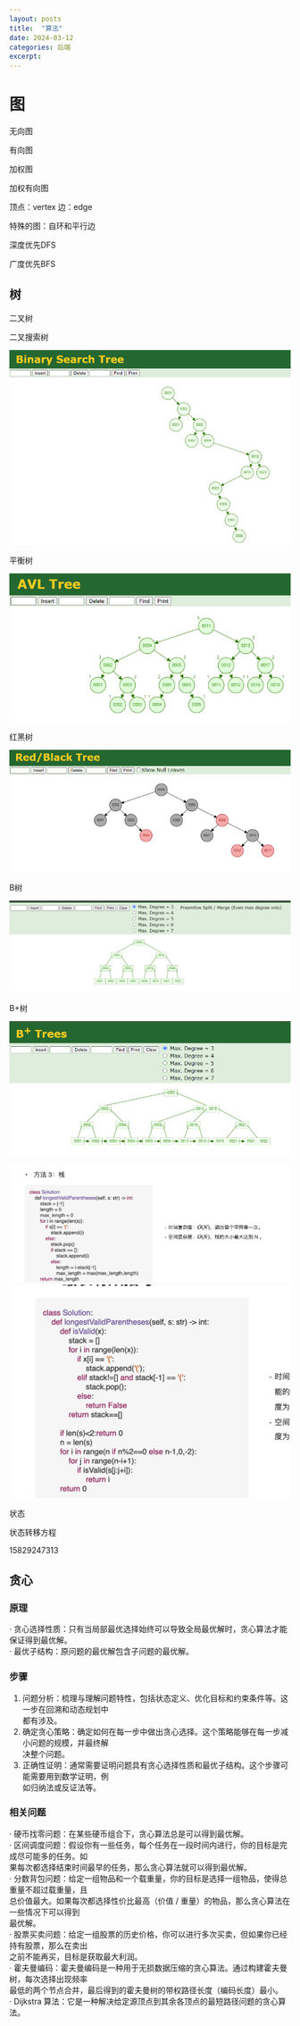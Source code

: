 ```yaml
---
layout: posts
title:  "算法"
date: 2024-03-12
categories: 后端
excerpt: 
---
```


# 图

无向图

有向图

加权图

加权有向图

顶点：vertex 边：edge

特殊的图：自环和平行边



深度优先DFS

广度优先BFS

## 树

二叉树

二叉搜索树

![](../.images/18f15f961a8.png)

平衡树

![](../.images/18f15f9e41a.png)

红黑树

![](../.images/18f15f8fb01.png)

B树

![](../.images/18f15f91f1e.png)

B+树

![](../.images/18f15f93a2e.png)

![](../.images/18e9724a600.png)![](../.images/18e971d694a.png)

状态

状态转移方程

15829247313

## 贪心

### 原理

‧ 贪心选择性质：只有当局部最优选择始终可以导致全局最优解时，贪心算法才能保证得到最优解。  
‧ 最优子结构：原问题的最优解包含子问题的最优解。

### 步骤

1. 问题分析：梳理与理解问题特性，包括状态定义、优化目标和约束条件等。这一步在回溯和动态规划中  
都有涉及。  
2. 确定贪心策略：确定如何在每一步中做出贪心选择。这个策略能够在每一步减小问题的规模，并最终解  
决整个问题。  
3. 正确性证明：通常需要证明问题具有贪心选择性质和最优子结构。这个步骤可能需要用到数学证明，例  
如归纳法或反证法等。

### 相关问题

‧ 硬币找零问题：在某些硬币组合下，贪心算法总是可以得到最优解。  
‧ 区间调度问题：假设你有一些任务，每个任务在一段时间内进行，你的目标是完成尽可能多的任务。如  
果每次都选择结束时间最早的任务，那么贪心算法就可以得到最优解。  
‧ 分数背包问题：给定一组物品和一个载重量，你的目标是选择一组物品，使得总重量不超过载重量，且  
总价值最大。如果每次都选择性价比最高（价值 / 重量）的物品，那么贪心算法在一些情况下可以得到  
最优解。  
‧ 股票买卖问题：给定一组股票的历史价格，你可以进行多次买卖，但如果你已经持有股票，那么在卖出  
之前不能再买，目标是获取最大利润。  
‧ 霍夫曼编码：霍夫曼编码是一种用于无损数据压缩的贪心算法。通过构建霍夫曼树，每次选择出现频率  
最低的两个节点合并，最后得到的霍夫曼树的带权路径长度（编码长度）最小。  
‧ Dijkstra 算法：它是一种解决给定源顶点到其余各顶点的最短路径问题的贪心算法。
